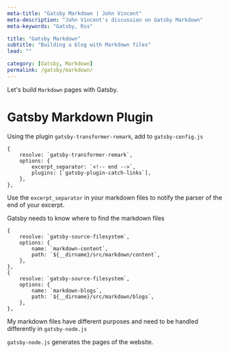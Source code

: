 ```yaml
---
meta-title: "Gatsby Markdown | John Vincent"
meta-description: "John Vincent's discussion on Gatsby Markdown"
meta-keywords: "Gatsby, Rss"

title: "Gatsby Markdown"
subtitle: "Building a blog with Markdown files"
lead: ""

category: [Gatsby, Markdown]
permalink: /gatsby/markdown/
---
```


Let's build `Markdown` pages with Gatsby.

<!-- end -->

# Gatsby Markdown Plugin

Using the plugin `gatsby-transformer-remark`, add to `gatsby-config.js`

```
{
	resolve: `gatsby-transformer-remark`,
	options: {
		excerpt_separator: `<!-- end -->`,
		plugins: [`gatsby-plugin-catch-links`],
	},
},
```

Use the `excerpt_separator` in your markdown files to notify the parser of the end of your excerpt.

Gatsby needs to know where to find the markdown files

```
{
	resolve: `gatsby-source-filesystem`,
	options: {
		name: `markdown-content`,
		path: `${__dirname}/src/markdown/content`,
	},
},
{
	resolve: `gatsby-source-filesystem`,
	options: {
		name: `markdown-blogs`,
		path: `${__dirname}/src/markdown/blogs`,
	},
},
```

My markdown files have different purposes and need to be handled differently in `gatsby-node.js`

`gatsby-node.js` generates the pages of the website.
